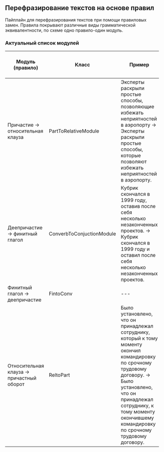## Перефразирование текстов на основе правил

Пайплайн для перефразирования текстов при помощи правиловых замен. Правила покрывают различные виды грамматической эквивалентности, по схеме одно правило-один модуль. 

### Актуальный список модулей

| Модуль (правило) | Класс | Пример | Ограничения (что правилом не обрабатывается) | Обратный модуль (если есть) |
| --- | --- | --- | --- | --- |
| Причастие → относительная клауза | PartToRelativeModule | Эксперты раскрыли простые способы, позволяющие избежать неприятностей в аэропорту → Эксперты раскрыли простые способы, которые позволяют избежать неприятностей в аэропорту. | Причастный оборот перед вершиной | --- |
| Деепричастие → финитный глагол | ConverbToConjuctionModule  | Кубрик скончался в 1999 году, оставив после себя несколько незаконченных проектов. → Кубрик скончался в 1999 году и оставил после себя несколько незаконченных проектов.  | --- | --- |
| Финитный глагол → деепричастие | FintoConv | --- | Обрабатываются только конъюнкты глагола | ConvToFin |
| Относительная клауза → причастный оборот | ReltoPart | Было установлено, что он принадлежал сотруднику, который к тому моменту окончил командировку по срочному трудовому договору. → Было установлено, что он принадлежал сотруднику,  к тому моменту окончившему  командировку по срочному трудовому договору. | Обрабатываются только следующие случаи: 1) "который" - подлежащее в относительной клаузе (nsubj и nsubj:pass); 2) "который" зависит от предлогов "на" и "в" (в таком случае происходит перефразирование в обстоятельство с "где" или "куда" | PartToRel |
